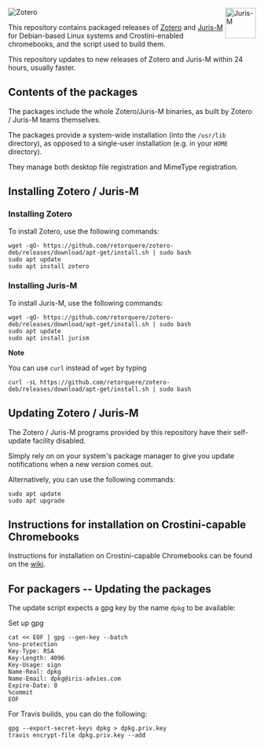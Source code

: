 <img src="https://www.zotero.org/static/images/promote/zotero-logo-256x62.png" alt="Zotero"><img src="https://juris-m.github.io/blog/image/juris-m-logo.svg" alt="Juris-M" height="62" align="right">

This repository contains packaged releases of [Zotero](https://www.zotero.org) and [Juris-M](https://juris-m.github.io) for Debian-based Linux systems and Crostini-enabled chromebooks, and the script used to build them.

This repository updates to new releases of Zotero and Juris-M within 24 hours, usually faster.

## Contents of the packages

The packages include the whole Zotero/Juris-M binaries, as built by Zotero / Juris-M teams themselves.

The packages provide a system-wide installation (into the `/usr/lib` directory), as opposed to a single-user installation (e.g. in your `HOME` directory).

They manage both desktop file registration and MimeType registration.

## Installing Zotero / Juris-M

### Installing Zotero

To install Zotero, use the following commands:

```
wget -qO- https://github.com/retorquere/zotero-deb/releases/download/apt-get/install.sh | sudo bash
sudo apt update
sudo apt install zotero
```

### Installing Juris-M

To install Juris-M, use the following commands:

```
wget -qO- https://github.com/retorquere/zotero-deb/releases/download/apt-get/install.sh | sudo bash
sudo apt update
sudo apt install jurism
```

**Note**

You can use `curl` instead of `wget` by typing
```
curl -sL https://github.com/retorquere/zotero-deb/releases/download/apt-get/install.sh | sudo bash
```

## Updating Zotero / Juris-M

The Zotero / Juris-M programs provided by this repository have their self-update facility disabled.

Simply rely on on your system's package manager to give you update notifications when a new version comes out.

Alternatively, you can use the following commands:

```
sudo apt update
sudo apt upgrade
```

## Instructions for installation on Crostini-capable Chromebooks

Instructions for installation on Crostini-capable Chromebooks can be found on the [wiki](https://github.com/retorquere/zotero-deb/wiki).

## For packagers -- Updating the packages

The update script expects a gpg key by the name `dpkg` to be available:

Set up gpg

```
cat << EOF | gpg --gen-key --batch
%no-protection
Key-Type: RSA
Key-Length: 4096
Key-Usage: sign
Name-Real: dpkg
Name-Email: dpkg@iris-advies.com
Expire-Date: 0
%commit
EOF
```

For Travis builds, you can do the following:

```
gpg --export-secret-keys dpkg > dpkg.priv.key
travis encrypt-file dpkg.priv.key --add
```
